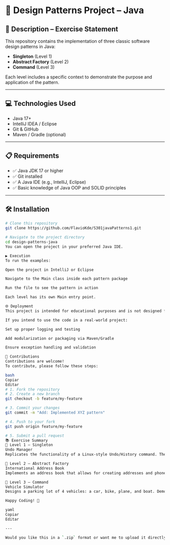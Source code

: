 # 🧠 Design Patterns Project – Java

## 📄 Description – Exercise Statement

This repository contains the implementation of three classic software design patterns in Java:  
- **Singleton** (Level 1)  
- **Abstract Factory** (Level 2)  
- **Command** (Level 3)  

Each level includes a specific context to demonstrate the purpose and application of the pattern.

---

## 💻 Technologies Used

- Java 17+
- IntelliJ IDEA / Eclipse
- Git & GitHub
- Maven / Gradle (optional)

---

## 📋 Requirements

- ✅ Java JDK 17 or higher  
- ✅ Git installed  
- ✅ A Java IDE (e.g., IntelliJ, Eclipse)  
- ✅ Basic knowledge of Java OOP and SOLID principles  

---

## 🛠️ Installation

```bash
# Clone this repository
git clone https://github.com/FlavioKde/S301javaPatterns1.git

# Navigate to the project directory
cd design-patterns-java
You can open the project in your preferred Java IDE.

▶️ Execution
To run the examples:

Open the project in IntelliJ or Eclipse

Navigate to the Main class inside each pattern package

Run the file to see the pattern in action

Each level has its own Main entry point.

🌐 Deployment
This project is intended for educational purposes and is not designed for production deployment.

If you intend to use the code in a real-world project:

Set up proper logging and testing

Add modularization or packaging via Maven/Gradle

Ensure exception handling and validation

🤝 Contributions
Contributions are welcome!
To contribute, please follow these steps:

bash
Copiar
Editar
# 1. Fork the repository
# 2. Create a new branch
git checkout -b feature/my-feature

# 3. Commit your changes
git commit -m "Add: Implemented XYZ pattern"

# 4. Push to your fork
git push origin feature/my-feature

# 5. Submit a pull request
📚 Exercise Summary
🔸 Level 1 – Singleton
Undo Manager
Replicates the functionality of a Linux-style Undo/History command. The Undo class is a Singleton that stores and manages commands entered via the console.

🔸 Level 2 – Abstract Factory
International Address Book
Implements an address book that allows for creating addresses and phone numbers in international formats using the Abstract Factory pattern.

🔸 Level 3 – Command
Vehicle Simulator
Designs a parking lot of 4 vehicles: a car, bike, plane, and boat. Demonstrates the use of the Command pattern to start, accelerate, and brake for each vehicle type.

Happy Coding! 🚀

yaml
Copiar
Editar

---

Would you like this in a `.zip` format or want me to upload it directly again for easy download?